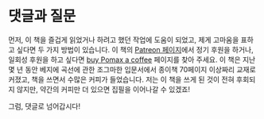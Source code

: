 <script src="./js/site/disqus.js" async defer>
/* ----------------------------------------------------------------------------- *
 *
 *                    이 파일은 번역하지 마세요
 *
 * 영어로 작성되지 않은 질문에는 답변할 수 없으므로, 이것은 
 * content.en-GB.md가 있지만 번역하지 않아야 하는 몇 안 되는 경우 중 하나입니다.
 *
 * ----------------------------------------------------------------------------- */
</script>

# 댓글과 질문

먼저, 이 책을 즐겁게 읽었거나 하려고 했던 작업에 도움이 되었고, 제게 고마움을 표하고 싶다면 두 가지 방법이 있습니다. 이 책의 [Patreon 페이지](https://www.patreon.com/bezierinfo)에서 정기 후원을 하거나, 일회성 후원을 하고 싶다면 [buy Pomax a coffee](https://www.paypal.com/donate/?cmd=_s-xclick&hosted_button_id=3BNHGHZAS3DP6&locale.x=en_CA) 페이지를 찾아 주세요. 이 책은 지난 몇 년 동안 베지에 곡선에 관한 조그마한 입문서에서 종이책 70페이지 이상짜리 교재로 커졌고, 책을 쓰면서 수많은 커피가 들었습니다. 저는 이 책을 쓰게 된 것이 전혀 후회되지 않지만, 약간의 커피만 더 있으면 집필을 이어나갈 수 있겠죠!

그럼, 댓글로 넘어갑시다!

<div id="disqus_thread" />
